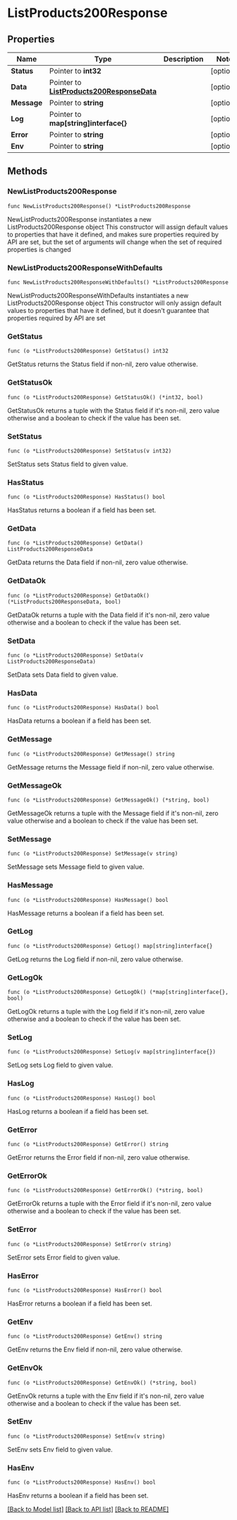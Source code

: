 # ListProducts200Response

## Properties

Name | Type | Description | Notes
------------ | ------------- | ------------- | -------------
**Status** | Pointer to **int32** |  | [optional] 
**Data** | Pointer to [**ListProducts200ResponseData**](ListProducts200ResponseData.md) |  | [optional] 
**Message** | Pointer to **string** |  | [optional] 
**Log** | Pointer to **map[string]interface{}** |  | [optional] 
**Error** | Pointer to **string** |  | [optional] 
**Env** | Pointer to **string** |  | [optional] 

## Methods

### NewListProducts200Response

`func NewListProducts200Response() *ListProducts200Response`

NewListProducts200Response instantiates a new ListProducts200Response object
This constructor will assign default values to properties that have it defined,
and makes sure properties required by API are set, but the set of arguments
will change when the set of required properties is changed

### NewListProducts200ResponseWithDefaults

`func NewListProducts200ResponseWithDefaults() *ListProducts200Response`

NewListProducts200ResponseWithDefaults instantiates a new ListProducts200Response object
This constructor will only assign default values to properties that have it defined,
but it doesn't guarantee that properties required by API are set

### GetStatus

`func (o *ListProducts200Response) GetStatus() int32`

GetStatus returns the Status field if non-nil, zero value otherwise.

### GetStatusOk

`func (o *ListProducts200Response) GetStatusOk() (*int32, bool)`

GetStatusOk returns a tuple with the Status field if it's non-nil, zero value otherwise
and a boolean to check if the value has been set.

### SetStatus

`func (o *ListProducts200Response) SetStatus(v int32)`

SetStatus sets Status field to given value.

### HasStatus

`func (o *ListProducts200Response) HasStatus() bool`

HasStatus returns a boolean if a field has been set.

### GetData

`func (o *ListProducts200Response) GetData() ListProducts200ResponseData`

GetData returns the Data field if non-nil, zero value otherwise.

### GetDataOk

`func (o *ListProducts200Response) GetDataOk() (*ListProducts200ResponseData, bool)`

GetDataOk returns a tuple with the Data field if it's non-nil, zero value otherwise
and a boolean to check if the value has been set.

### SetData

`func (o *ListProducts200Response) SetData(v ListProducts200ResponseData)`

SetData sets Data field to given value.

### HasData

`func (o *ListProducts200Response) HasData() bool`

HasData returns a boolean if a field has been set.

### GetMessage

`func (o *ListProducts200Response) GetMessage() string`

GetMessage returns the Message field if non-nil, zero value otherwise.

### GetMessageOk

`func (o *ListProducts200Response) GetMessageOk() (*string, bool)`

GetMessageOk returns a tuple with the Message field if it's non-nil, zero value otherwise
and a boolean to check if the value has been set.

### SetMessage

`func (o *ListProducts200Response) SetMessage(v string)`

SetMessage sets Message field to given value.

### HasMessage

`func (o *ListProducts200Response) HasMessage() bool`

HasMessage returns a boolean if a field has been set.

### GetLog

`func (o *ListProducts200Response) GetLog() map[string]interface{}`

GetLog returns the Log field if non-nil, zero value otherwise.

### GetLogOk

`func (o *ListProducts200Response) GetLogOk() (*map[string]interface{}, bool)`

GetLogOk returns a tuple with the Log field if it's non-nil, zero value otherwise
and a boolean to check if the value has been set.

### SetLog

`func (o *ListProducts200Response) SetLog(v map[string]interface{})`

SetLog sets Log field to given value.

### HasLog

`func (o *ListProducts200Response) HasLog() bool`

HasLog returns a boolean if a field has been set.

### GetError

`func (o *ListProducts200Response) GetError() string`

GetError returns the Error field if non-nil, zero value otherwise.

### GetErrorOk

`func (o *ListProducts200Response) GetErrorOk() (*string, bool)`

GetErrorOk returns a tuple with the Error field if it's non-nil, zero value otherwise
and a boolean to check if the value has been set.

### SetError

`func (o *ListProducts200Response) SetError(v string)`

SetError sets Error field to given value.

### HasError

`func (o *ListProducts200Response) HasError() bool`

HasError returns a boolean if a field has been set.

### GetEnv

`func (o *ListProducts200Response) GetEnv() string`

GetEnv returns the Env field if non-nil, zero value otherwise.

### GetEnvOk

`func (o *ListProducts200Response) GetEnvOk() (*string, bool)`

GetEnvOk returns a tuple with the Env field if it's non-nil, zero value otherwise
and a boolean to check if the value has been set.

### SetEnv

`func (o *ListProducts200Response) SetEnv(v string)`

SetEnv sets Env field to given value.

### HasEnv

`func (o *ListProducts200Response) HasEnv() bool`

HasEnv returns a boolean if a field has been set.


[[Back to Model list]](../README.md#documentation-for-models) [[Back to API list]](../README.md#documentation-for-api-endpoints) [[Back to README]](../README.md)


